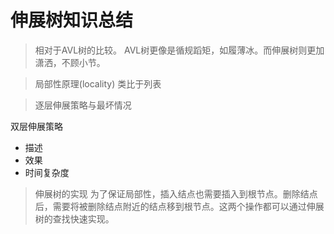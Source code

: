 伸展树知识总结
=============

> 相对于AVL树的比较。
AVL树更像是循规蹈矩，如履薄冰。而伸展树则更加潇洒，不顾小节。

> 局部性原理(locality)
类比于列表

> 逐层伸展策略与最坏情况

双层伸展策略
+ 描述
+ 效果
+ 时间复杂度

> 伸展树的实现
为了保证局部性，插入结点也需要插入到根节点。删除结点后，需要将被删除结点附近的结点移到根节点。这两个操作都可以通过伸展树的查找快速实现。
